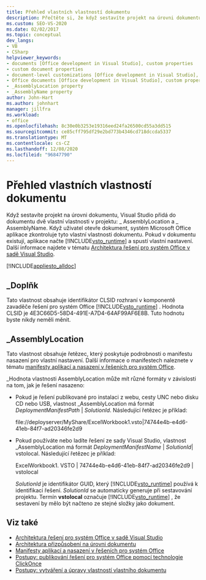 ```yaml
---
title: Přehled vlastních vlastností dokumentu
description: Přečtěte si, že když sestavíte projekt na úrovni dokumentu, Visual Studio přidá do dokumentu v projektu dvě vlastní vlastnosti.
ms.custom: SEO-VS-2020
ms.date: 02/02/2017
ms.topic: conceptual
dev_langs:
- VB
- CSharp
helpviewer_keywords:
- documents [Office development in Visual Studio], custom properties
- custom document properties
- document-level customizations [Office development in Visual Studio], custom properties
- Office documents [Office development in Visual Studio], custom properties
- _AssemblyLocation property
- _AssemblyName property
author: John-Hart
ms.author: johnhart
manager: jillfra
ms.workload:
- office
ms.openlocfilehash: 8c30e0b3253e19316eed24fa26500cd55a3dd515
ms.sourcegitcommit: ce85cff795df29e2bd773b4346cd718dccda5337
ms.translationtype: MT
ms.contentlocale: cs-CZ
ms.lasthandoff: 12/08/2020
ms.locfileid: "96847790"
---
```

# <a name="custom-document-properties-overview"></a>Přehled vlastních vlastností dokumentu

Když sestavíte projekt na úrovni dokumentu, Visual Studio přidá do dokumentu dvě vlastní vlastnosti v projektu: \_ AssemblyLocation a \_ AssemblyName. Když uživatel otevře dokument, systém Microsoft Office aplikace zkontroluje tyto vlastní vlastnosti dokumentu. Pokud v dokumentu existují, aplikace načte [!INCLUDE[vsto_runtime](../vsto/includes/vsto-runtime-md.md)] a spustí vlastní nastavení. Další informace najdete v tématu [Architektura řešení pro systém Office v sadě Visual Studio](../vsto/architecture-of-office-solutions-in-visual-studio.md).

 [!INCLUDE[appliesto_alldoc](../vsto/includes/appliesto-alldoc-md.md)]

## <a name="_assemblyname"></a>\_Doplňk

Tato vlastnost obsahuje identifikátor CLSID rozhraní v komponentě zavaděče řešení pro systém Office [!INCLUDE[vsto_runtime](../vsto/includes/vsto-runtime-md.md)] . Hodnota CLSID je 4E3C66D5-58D4-491E-A7D4-64AF99AF6E8B. Tuto hodnotu byste nikdy neměli měnit.

## <a name="_assemblylocation"></a>\_AssemblyLocation

Tato vlastnost obsahuje řetězec, který poskytuje podrobnosti o manifestu nasazení pro vlastní nastavení. Další informace o manifestech naleznete v tématu [manifesty aplikací a nasazení v řešeních pro systém Office](../vsto/application-and-deployment-manifests-in-office-solutions.md).

 \_Hodnota vlastnosti AssemblyLocation může mít různé formáty v závislosti na tom, jak je řešení nasazeno:

- Pokud je řešení publikované pro instalaci z webu, cesty UNC nebo disku CD nebo USB, vlastnost _AssemblyLocation má formát *DeploymentManifestPath* | *SolutionId*. Následující řetězec je příklad:

     file://deployserver/MyShare/ExcelWorkbook1.vsto|74744e4b-e4d6-41eb-84f7-ad20346fe2d9

- Pokud používáte nebo ladíte řešení ze sady Visual Studio, vlastnost _AssemblyLocation má formát *DeploymentManifestName* | *SolutionId*| vstolocal. Následující řetězec je příklad:

     ExcelWorkbook1. VSTO | 74744e4b-e4d6-41eb-84f7-ad20346fe2d9 | vstolocal

  *SolutionId* je identifikátor GUID, který [!INCLUDE[vsto_runtime](../vsto/includes/vsto-runtime-md.md)] používá k identifikaci řešení. *SolutionId* se automaticky generuje při sestavování projektu. Termín **vstolocal** označuje [!INCLUDE[vsto_runtime](../vsto/includes/vsto-runtime-md.md)] , že sestavení by mělo být načteno ze stejné složky jako dokument.

## <a name="see-also"></a>Viz také

- [Architektura řešení pro systém Office v sadě Visual Studio](../vsto/architecture-of-office-solutions-in-visual-studio.md)
- [Architektura přizpůsobení na úrovni dokumentu](../vsto/architecture-of-document-level-customizations.md)
- [Manifesty aplikací a nasazení v řešeních pro systém Office](../vsto/application-and-deployment-manifests-in-office-solutions.md)
- [Postupy: publikování řešení pro systém Office pomocí technologie ClickOnce](/previous-versions/bb386095(v=vs.110))
- [Postupy: vytváření a úpravy vlastností vlastního dokumentu](../vsto/how-to-create-and-modify-custom-document-properties.md)
